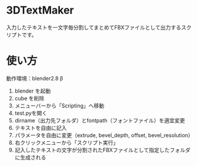 # 3DTextMaker

入力したテキストを一文字毎分割してまとめてFBXファイルとして出力するスクリプトです。


# 使い方

動作環境：blender2.8 β

1. blender を起動
1. cube を削除
1. メニューバーから「Scripting」へ移動
1. test.pyを開く
1. dirname（出力先フォルダ）とfontpath（フォントファイル）を適宜変更
1. テキストを自由に記入
1. パラメータを自由に変更（extrude, bevel_depth, offset, bevel_resolution）
1. 右クリックメニューから「スクリプト実行」
1. 記入したテキストの文字が分割されたFBXファイルとして指定したフォルダに生成される

